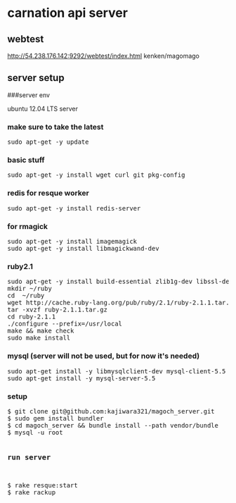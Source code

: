 # carnation api server

## webtest

http://54.238.176.142:9292/webtest/index.html kenken/magomago

## server setup

###server env

ubuntu 12.04 LTS server

### make sure to take the latest

<pre>
sudo apt-get -y update
</pre>

### basic stuff

<pre>
sudo apt-get -y install wget curl git pkg-config
</pre>

### redis for resque worker

<pre>
sudo apt-get -y install redis-server
</pre>

### for rmagick

<pre>
sudo apt-get -y install imagemagick
sudo apt-get -y install libmagickwand-dev
</pre>

### ruby2.1

<pre>
sudo apt-get -y install build-essential zlib1g-dev libssl-dev libreadline6-dev libyaml-dev
mkdir ~/ruby
cd  ~/ruby
wget http://cache.ruby-lang.org/pub/ruby/2.1/ruby-2.1.1.tar.gz
tar -xvzf ruby-2.1.1.tar.gz
cd ruby-2.1.1
./configure --prefix=/usr/local
make && make check
sudo make install
</pre>

### mysql (server will not be used, but for now it's needed)

<pre>
sudo apt-get install -y libmysqlclient-dev mysql-client-5.5
sudo apt-get install -y mysql-server-5.5
</pre>

### setup 

<pre>
$ git clone git@github.com:kajiwara321/magoch_server.git
$ sudo gem install bundler
$ cd magoch_server && bundle install --path vendor/bundle
$ mysql -u root <initialize_database.sql
$ rake dbinit
$ rake test
</pre>

### run server

<pre>
$ rake resque:start
$ rake rackup
</pre>





